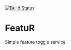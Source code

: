 [![Build Status](https://travis-ci.com/raulcanales/FeatuR.svg?branch=master)](https://travis-ci.com/raulcanales/FeatuR)


# FeatuR
Simple feature toggle service
